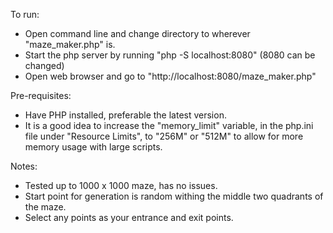 To run:
- Open command line and change directory to wherever "maze_maker.php" is.
- Start the php server by running "php -S localhost:8080" (8080 can be changed)
- Open web browser and go to "http://localhost:8080/maze_maker.php"

Pre-requisites:
- Have PHP installed, preferable the latest version.
- It is a good idea to increase the "memory_limit" variable, in the php.ini file under "Resource Limits", to "256M" or "512M" to allow for more memory usage with large scripts.

Notes:
- Tested up to 1000 x 1000 maze, has no issues.
- Start point for generation is random withing the middle two quadrants of the maze.
- Select any points as your entrance and exit points.
